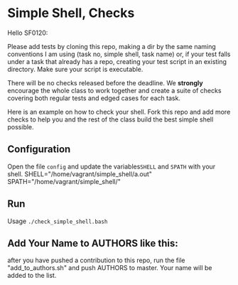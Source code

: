 # Simple Shell, Checks
Hello SF0120:</br>

Please add tests by cloning this repo, making a dir by the same naming
conventions I am using (task no, simple shell, task name) or, if your test
falls under a task that already has a repo, creating your test script in an
existing directory. Make sure your script is executable.</br>

There will be no checks released before the deadline. We **strongly** encourage the whole class to work together and create a suite of checks covering both regular tests and edged cases for each task.

Here is an example on how to check your shell.
Fork this repo and add more checks to help you and the rest of the class build the best simple shell possible.

## Configuration

Open the file `config` and update the variables`SHELL` and `SPATH` with your shell.
SHELL="/home/vagrant/simple_shell/a.out"                                       
SPATH="/home/vagrant/simple_shell/"  

## Run

Usage `./check_simple_shell.bash`

## Add Your Name to AUTHORS like this:

after you have pushed a contribution to this repo, run the file
"add_to_authors.sh" and push AUTHORS to master. Your name will be added to the
list.
